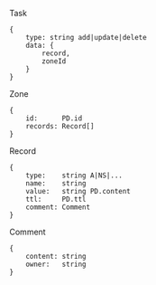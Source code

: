 Task

    {
        type: string add|update|delete
        data: {
            record,
            zoneId
        }
    }

Zone

    {
        id:      PD.id
        records: Record[]
    }
    
Record

    {
        type:    string A|NS|...
        name:    string
        value:   string PD.content
        ttl:     PD.ttl
        comment: Comment
    }
    
Comment

    {
        content: string
        owner:   string
    }
